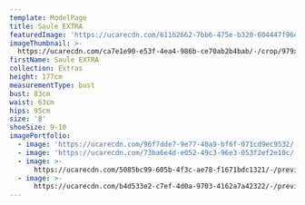 ```yaml
---
template: ModelPage
title: Saule EXTRA
featuredImage: 'https://ucarecdn.com/611b2662-7bb6-475e-b320-604447f96e81/'
imageThumbnail: >-
  https://ucarecdn.com/ca7e1e90-e53f-4ea4-986b-ce70ab2b4bab/-/crop/979x1158/24,150/-/preview/
firstName: Saule EXTRA
collection: Extras
height: 177cm
measurementType: bust
bust: 83cm
waist: 63cm
hips: 95cm
size: '8'
shoeSize: 9-10
imagePortfolio:
  - image: 'https://ucarecdn.com/96f7dde7-9e77-40a9-bf6f-071cd9ec9532/'
  - image: 'https://ucarecdn.com/73ba6e4d-e052-49c3-96e3-053f2ef2e10c/'
  - image: >-
      https://ucarecdn.com/5085bc99-605b-4f3c-ae78-f1671bdc1321/-/preview/-/rotate/90/
  - image: >-
      https://ucarecdn.com/b4d533e2-c7ef-4d0a-9703-4162a7a42322/-/preview/-/rotate/90/
---
```


